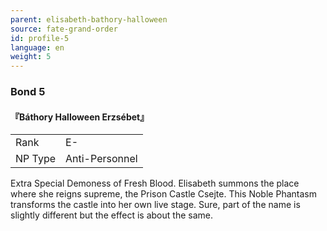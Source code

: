 ```yaml
---
parent: elisabeth-bathory-halloween
source: fate-grand-order
id: profile-5
language: en
weight: 5
---
```


### Bond 5

#### 『Báthory Halloween Erzsébet』

<table>
  <tr><td>Rank</td><td>E-</td></tr>
  <tr><td>NP Type</td><td>Anti-Personnel</td></tr>
</table>

Extra Special Demoness of Fresh Blood.
Elisabeth summons the place where she reigns supreme, the Prison Castle Csejte.
This Noble Phantasm transforms the castle into her own live stage.
Sure, part of the name is slightly different but the effect is about the same.
